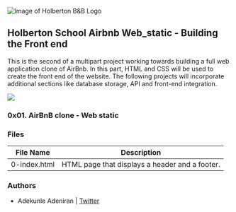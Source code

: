 ![Image of Holberton B&B Logo](https://s3.amazonaws.com/intranet-projects-files/holbertonschool-higher-level_programming+/263/HBTN-hbnb-Final.png)

## Holberton School Airbnb Web_static - Building the Front end

This is the second of a multipart project working towards building a full web application clone of AirBnb. In this part, HTML and CSS will be used to create the front end of the website. 
The following projects will incorporate additional sections like database storage, API and front-end integration.


![](https://s3.amazonaws.com/intranet-projects-files/concepts/74/hbnb_step1.png)

### 0x01. AirBnB clone - Web static

### Files
File Name | Description
--- | ---
0-index.html | HTML page that displays a header and a footer.


### Authors
* Adekunle Adeniran |  [Twitter](https://twitter.com/flourishcodes)
